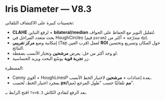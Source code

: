 
# Iris Diameter — V8.3

تحسينات كبيرة على الاكتشاف التلقائي:
- **CLAHE** لرفع التباين + **bilateral/median** لتقليل النويز مع الحفاظ على الحواف.
- بحث متعدد المراحل في HoughCircles (قيم `param2` متدرّجة + أكثر من `dp`).
- إمكانية وضع **مركز تقريبي** (Tap قرب العين) لعمل **ROI** حول المكان وتسريع وتحسين النتائج.
- لو وجد أكثر من حل: يعرض **مرشحين** وتختار الأنسب بضغطة.
- زر **تجربة قوية** يوسّع البحث ويزيد الحساسية.

المسطرة:
- Canny أقوى + HoughLinesP بعدة إعدادات + **مرشحين** لاختيار الخط الأنسب.
- بمجرد اختيار الخط، تُحسب **px/مم** تلقائيًا حسب "طول المرجع (مم)".

افتح الرابط بـ `?v=8.3` بعد الرفع لتفادي الكاش.
